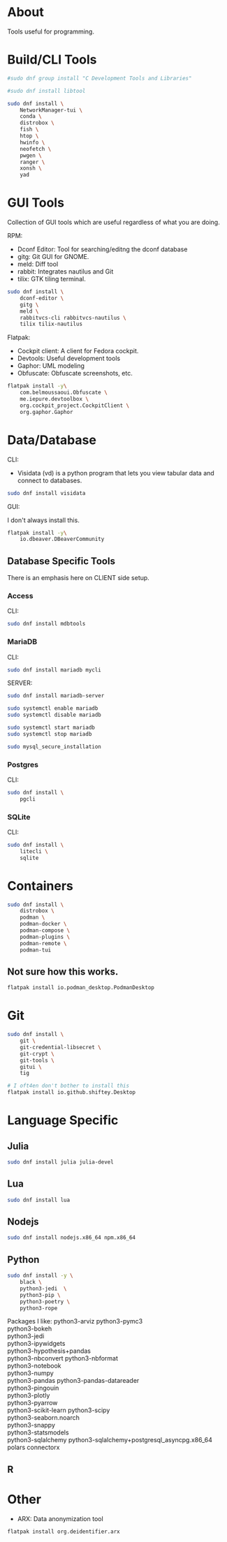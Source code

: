 # About

Tools useful for programming.



# Build/CLI Tools

```bash
#sudo dnf group install "C Development Tools and Libraries"

#sudo dnf install libtool

sudo dnf install \
    NetworkManager-tui \
    conda \
    distrobox \
    fish \
    htop \
    hwinfo \
    neofetch \
    pwgen \
    ranger \
    xonsh \
    yad
```



# GUI Tools

Collection of GUI tools which are useful regardless of what you are doing.

RPM:
- Dconf Editor: Tool for searching/editng the dconf database
- gitg: Git GUI for GNOME.
- meld: Diff tool
- rabbit: Integrates nautilus and Git
- tilix: GTK tiling terminal.

```bash
sudo dnf install \
    dconf-editor \
    gitg \
    meld \
    rabbitvcs-cli rabbitvcs-nautilus \
    tilix tilix-nautilus
```

Flatpak:

- Cockpit client: A client for Fedora cockpit.
- Devtools: Useful development tools
- Gaphor: UML modeling
- Obfuscate: Obfuscate screenshots, etc.

```bash
flatpak install -y\
    com.belmoussaoui.Obfuscate \
    me.iepure.devtoolbox \
    org.cockpit_project.CockpitClient \
    org.gaphor.Gaphor 
```



# Data/Database

CLI:

- Visidata (vd) is a python program that lets you view tabular data and connect to databases.

```bash
sudo dnf install visidata
```

GUI:

I don't always install this.

```bash
flatpak install -y\
    io.dbeaver.DBeaverCommunity
```

## Database Specific Tools

There is an emphasis here on CLIENT side setup.

### Access

CLI:

```bash
sudo dnf install mdbtools
```

### MariaDB

CLI:

```bash
sudo dnf install mariadb mycli
```

SERVER:

```bash
sudo dnf install mariadb-server

sudo systemctl enable mariadb
sudo systemctl disable mariadb

sudo systemctl start mariadb
sudo systemctl stop mariadb

sudo mysql_secure_installation
```

### Postgres

CLI:

```bash
sudo dnf install \
    pgcli 
```

### SQLite

CLI: 

```bash
sudo dnf install \
    litecli \
    sqlite
```



# Containers

```bash
sudo dnf install \
    distrobox \
    podman \
    podman-docker \
    podman-compose \
    podman-plugins \
    podman-remote \
    podman-tui
```

## Not sure how this works.

```bash
flatpak install io.podman_desktop.PodmanDesktop 
```



# Git

```bash
sudo dnf install \
    git \
    git-credential-libsecret \
    git-crypt \
    git-tools \
    gitui \
    tig

# I oft4en don't bother to install this
flatpak install io.github.shiftey.Desktop
```


# Language Specific

## Julia

```bash
sudo dnf install julia julia-devel
```

## Lua

```bash
sudo dnf install lua
```
## Nodejs

```bash
sudo dnf install nodejs.x86_64 npm.x86_64
```

## Python

```bash
sudo dnf install -y \
    black \
    python3-jedi  \
    python3-pip \
    python3-poetry \
    python3-rope
```

Packages I like:
python3-arviz python3-pymc3 \
python3-bokeh \
python3-jedi \
python3-ipywidgets \
python3-hypothesis+pandas \
python3-nbconvert python3-nbformat \
python3-notebook \
python3-numpy \
python3-pandas python3-pandas-datareader \
python3-pingouin \
python3-plotly \
python3-pyarrow \
python3-scikit-learn python3-scipy \
python3-seaborn.noarch \
python3-snappy \
python3-statsmodels \
python3-sqlalchemy python3-sqlalchemy+postgresql_asyncpg.x86_64
polars
connectorx

## R


# Other

- ARX: Data anonymization tool

```bash
flatpak install org.deidentifier.arx
```
